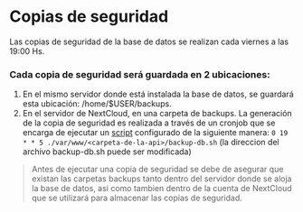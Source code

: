 # Copias de seguridad
Las copias de seguridad de la base de datos se realizan cada viernes a las 19:00 Hs.

### Cada copia de seguridad será guardada en 2 ubicaciones:
1. En el mismo servidor donde está instalada la base de datos, se guardará esta ubicación: /home/$USER/backups. 
2. En el servidor de NextCloud, en una carpeta de backups.
La generación de la copia de seguridad es realizada a través de un cronjob que se encarga de ejecutar un [script](https://bitbucket.org/tfg-workspace/memos-backend/src/develop/backup-db.sh) configurado de la siguiente manera: `0 19 * * 5 ./var/www/<carpeta-de-la-api>/backup-db.sh` (la direccion del archivo backup-db.sh puede ser modificada)

> Antes de ejecutar una copia de seguridad se debe de asegurar que existan las carpetas backups tanto dentro del servidor donde se aloja la base de datos, asi como tambien dentro de la cuenta de NextCloud que se utilizará para almacenar las copias de seguridad.